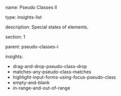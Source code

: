 name: Pseudo Classes II

type: insights-list

description: Special states of elements.

section: 1

parent: pseudo-classes-i

insights:
  - drag-and-drop-pseudo-class-drop
  - matches-any-pseudo-class-matches
  - highlight-input-forms-using-focus-pseudo-class
  - empty-and-blank
  - in-range-and-out-of-range

